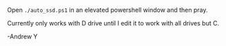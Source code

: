 Open `./auto_ssd.ps1` in an elevated powershell window and then pray.

Currently only works with D drive until I edit it to work with all drives but C.

-Andrew Y